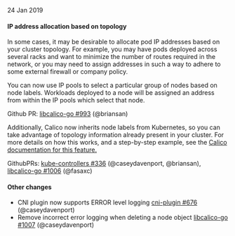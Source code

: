 24 Jan 2019

#### IP address allocation based on topology

In some cases, it may be desirable to allocate pod IP addresses based on your cluster topology. For example,
you may have pods deployed across several racks and want to minimize the number of routes required in the network,
or you may need to assign addresses in such a way to adhere to some external firewall or company policy.

You can now use IP pools to select a particular group of nodes based on node labels. Workloads deployed to a node will be
assigned an address from within the IP pools which select that node.

Github PR: [libcalico-go #993](https://github.com/projectcalico/libcalico-go/pull/993) (@briansan)

Additionally, Calico now inherits node labels from Kubernetes, so you can take advantage of topology information already present
in your cluster. For more details on how this works, and a step-by-step example,
see the [Calico documentation for this feature.][docs]

GithubPRs: [kube-controllers #336](https://github.com/projectcalico/kube-controllers/pull/336) (@caseydavenport, @briansan), [libcalico-go #1006](https://github.com/projectcalico/libcalico-go/pull/1006) (@fasaxc)

#### Other changes

- CNI plugin now supports ERROR level logging [cni-plugin #676](https://github.com/projectcalico/cni-plugin/pull/676) (@caseydavenport)
- Remove incorrect error logging when deleting a node object [libcalico-go #1007](https://github.com/projectcalico/libcalico-go/pull/1007) (@caseydavenport)


[docs]: https://docs.projectcalico.org/v3.5/usage/assigning-ip-addresses-topology
